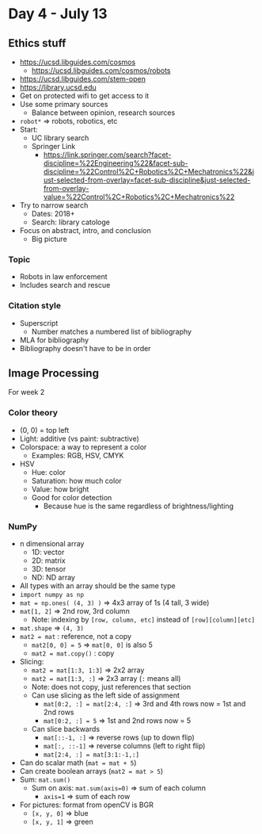# Day 4 - July 13

## Ethics stuff

- https://ucsd.libguides.com/cosmos
	- https://ucsd.libguides.com/cosmos/robots
- https://ucsd.libguides.com/stem-open
- https://library.ucsd.edu
- Get on protected wifi to get access to it
- Use some primary sources
	- Balance between opinion, research sources
- `robot*` => robots, robotics, etc
- Start:
	- UC library search
	- Springer Link
		- https://link.springer.com/search?facet-discipline=%22Engineering%22&facet-sub-discipline=%22Control%2C+Robotics%2C+Mechatronics%22&just-selected-from-overlay=facet-sub-discipline&just-selected-from-overlay-value=%22Control%2C+Robotics%2C+Mechatronics%22
- Try to narrow search
	- Dates: 2018+
	- Search: library catologe
- Focus on abstract, intro, and conclusion
	- Big picture

### Topic

- Robots in law enforcement
- Includes search and rescue

### Citation style

- Superscript
	- Number matches a numbered list of bibliography
- MLA for bibliography
- Bibliography doesn't have to be in order

## Image Processing

For week 2

### Color theory

- (0, 0) = top left
- Light: additive (vs paint: subtractive)
- Colorspace: a way to represent a color
	- Examples: RGB, HSV, CMYK
- HSV
	- Hue: color
	- Saturation: how much color
	- Value: how bright
	- Good for color detection
		- Because hue is the same regardless of brightness/lighting

### NumPy

- n dimensional array
	- 1D: vector
	- 2D: matrix
	- 3D: tensor
	- ND: ND array
- All types with an array should be the same type
- `import numpy as np`
- `mat = np.ones( (4, 3) )` => 4x3 array of 1s (4 tall, 3 wide)
- `mat[1, 2]` => 2nd row, 3rd column
	- Note: indexing by `[row, column, etc]` instead of `[row][column][etc]`
- `mat.shape` => `(4, 3)`
- `mat2 = mat` : reference, not a copy
	- `mat2[0, 0] = 5` => `mat[0, 0]` is also 5
	- `mat2 = mat.copy()` : copy
- Slicing:
	- `mat2 = mat[1:3, 1:3]` => 2x2 array
	- `mat2 = mat[1:3, :]` => 2x3 array (`:` means all)
	- Note: does not copy, just references that section
	- Can use slicing as the left side of assignment
		- `mat[0:2, :] = mat[2:4, :]` => 3rd and 4th rows now = 1st and 2nd rows
		- `mat[0:2, :] = 5` => 1st and 2nd rows now = 5
	- Can slice backwards
		- `mat[::-1, :]` => reverse rows (up to down flip)
		- `mat[:, ::-1]` => reverse columns (left to right flip)
		- `mat[2:4, :] = mat[3:1:-1,:]`
- Can do scalar math (`mat = mat + 5`)
- Can create boolean arrays (`mat2 = mat > 5`)
- Sum: `mat.sum()`
	- Sum on axis: `mat.sum(axis=0)` => sum of each column
		- `axis=1` => sum of each row
- For pictures: format from openCV is BGR
	- `[x, y, 0]` => blue
	- `[x, y, 1]` => green